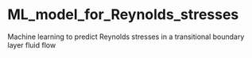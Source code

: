 # ML_model_for_Reynolds_stresses
Machine learning to predict Reynolds stresses in a transitional boundary layer fluid flow
